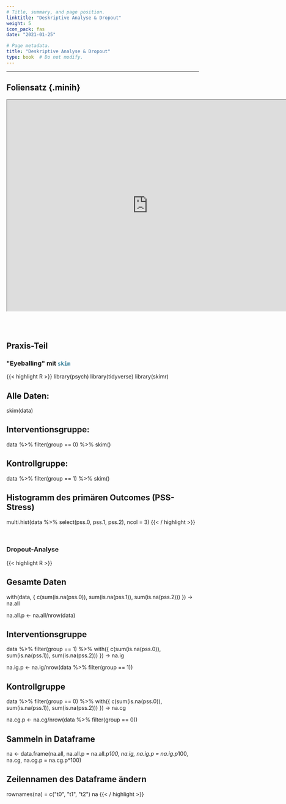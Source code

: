```yaml
---
# Title, summary, and page position.
linktitle: "Deskriptive Analyse & Dropout"
weight: 5
icon_pack: fas
date: "2021-01-25"

# Page metadata.
title: "Deskriptive Analyse & Dropout"
type: book  # Do not modify.
---
```


<style>
code{
  color: #2a7792;
}
.hljs{
  font-size: 16px
}
.minih{
  font-size: 1px;
  margin: 0px 0px 0px 0px;
}

.highlight {
    position: relative;
}
.highlight pre {
    padding: 15px;
}
.highlight-copy-btn {
    position: absolute;
    top: 7px;
    right: 7px;
    border: 0;
    border-radius: 4px;
    padding: 5px;
    font-size: 0.7em;
    line-height: 1.8;
    color: #fff;
    background-color: #777;
    min-width: 55px;
    text-align: center;
}
.highlight-copy-btn:hover {
    background-color: #666;
}
</style>
---



## Foliensatz {.minih}


<iframe src="https://drive.google.com/file/d/1W12AjmHIs1lWHp8vfJhikx8ZOoGnwB7E/preview" width="736" height="552" allow="autoplay"></iframe>




<br></br>

## Praxis-Teil



### "Eyeballing" mit `skim`

{{< highlight R >}}
library(psych)
library(tidyverse)
library(skimr)

## Alle Daten:
skim(data)

## Interventionsgruppe:
data %>%
  filter(group == 0) %>%
  skim()

## Kontrollgruppe:
data %>%
  filter(group == 1) %>%
  skim()

## Histogramm des primären Outcomes (PSS-Stress)
multi.hist(data %>% select(pss.0, pss.1, pss.2), ncol = 3)
{{< / highlight >}}


<br>


### Dropout-Analyse

{{< highlight R >}}
## Gesamte Daten
with(data, {
  c(sum(is.na(pss.0)),
    sum(is.na(pss.1)),
    sum(is.na(pss.2)))
}) -> na.all

na.all.p <- na.all/nrow(data)

## Interventionsgruppe
data %>%
  filter(group == 1) %>%
  with({
    c(sum(is.na(pss.0)),
      sum(is.na(pss.1)),
      sum(is.na(pss.2)))
  }) -> na.ig

na.ig.p <- na.ig/nrow(data %>% filter(group == 1))

## Kontrollgruppe
data %>%
  filter(group == 0) %>%
  with({
    c(sum(is.na(pss.0)),
      sum(is.na(pss.1)),
      sum(is.na(pss.2)))
  }) -> na.cg

na.cg.p <- na.cg/nrow(data %>% filter(group == 0))

## Sammeln in Dataframe
na <- data.frame(na.all, na.all.p = na.all.p*100,
                 na.ig, na.ig.p = na.ig.p*100,
                 na.cg, na.cg.p = na.cg.p*100)

## Zeilennamen des Dataframe ändern
rownames(na) = c("t0", "t1", "t2")
na
{{< / highlight >}}



<style>
h1 {color: #2a7792;}
</style>
